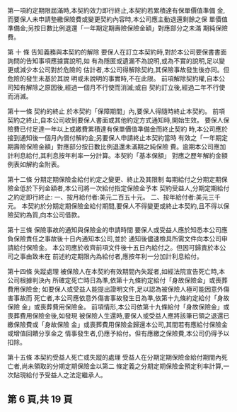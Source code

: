 第一項約定期限屆滿時,本契約效力即行終止,本契約若累積達有保單價值準備 金,而要保人未申請墊繳保險費或變更契約內容時,本公司應主動退還剩餘之保 單價值準備金;另按日數比例退還「一年期定期壽險保險金額」對應部分之未滿 期純保險費。 

第 十 條 告知義務與本契約的解除 要保人在訂立本契約時,對於本公司要保書書面詢問的告知事項應據實說明,如 有為隱匿或遺漏不為說明,或為不實的說明,足以變更或減少本公司對於危險的 估計者,本公司得解除契約,其保險事故發生後亦同。但危險的發生未基於其說 明或未說明的事實時,不在此限。 前項解除契約權,自本公司知有解除之原因後,經過一個月不行使而消滅;或自 契約訂立後,經過二年不行使而消滅。 

第十一條 契約的終止 於本契約「保障期間」內,要保人得隨時終止本契約。 前項契約之終止,自本公司收到要保人書面或其他約定方式通知時,開始生效。 要保人保險費已付足達一年以上或繳費累積達有保單價值準備金而終止契約 時,本公司應於接到通知後一個月內償付解約金;另要保人申請終止本契約當時 有效之「一年期定期壽險保險金額」對應部分按日數比例退還未滿期之純保險 費。逾期本公司應加計利息給付,其利息按年利率一分計算。本契約「基本保額」 對應之歷年解約金額例表如解約金附表。 

第十二條 分期定期保險金給付約定之變更、終止及其限制 每期給付之分期定期保險金低於下列金額者,本公司將一次給付指定保險金予本 契約受益人,分期定期給付之約定即行終止: 一、按月給付者:美元二百五十元。 二、按年給付者:美元三千元。 本契約於分期定期保險金給付期間,要保人不得變更或終止本契約,且不得以保 險契約為質,向本公司借款。 

第十三條 保險事故的通知與保險金的申請時間 要保人或受益人應於知悉本公司應負保險責任之事故後十日內通知本公司,並於 通知後儘速檢具所需文件向本公司申請給付保險金。 本公司應於收齊前項文件後十五日內給付之。但因可歸責於本公司之事由致未在 前述約定期限內為給付者,應按年利一分加計利息給付。 

第十四條 失蹤處理 被保險人在本契約有效期間內失蹤者,如經法院宣告死亡時,本公司根據判決內 所確定死亡時日為準,依第十九條約定給付「身故保險金」或喪葬費用保險金; 如要保人或受益人能提出證明文件,足以認為被保險人極可能因意外傷害事故而 死亡者,本公司應依意外傷害事故發生日為準,依第十九條約定給付「身故保險 金」或喪葬費用保險金。 前項情形,本公司依第十九條給付「身故保險金」或喪葬費用保險金後,如發現 被保險人生還時,要保人或受益人應將該筆已領之退還已繳保險費或「身故保險 金」或喪葬費用保險金歸還本公司,其間若有應給付保險金或增值回饋分享金之 情事發生者,仍應予給付。但有應繳之保險費,本公司仍得予以扣除。 

第十五條 本契約受益人死亡或失蹤的處理 受益人在分期定期保險金給付期間內死亡者,尚未領取的分期定期保險金以第二 條定義之分期定期保險金預定利率計算,一次貼現給付予受益人之法定繼承人。 

## 第 6 頁,共 19 頁
